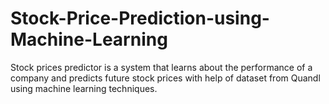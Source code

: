 # Stock-Price-Prediction-using-Machine-Learning
Stock prices predictor is a system that learns about the performance of a company and predicts future stock prices with help of dataset from Quandl using machine learning techniques.
